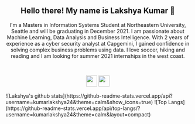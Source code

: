 <h2 align="center">Hello there! My name is Lakshya Kumar 👋</h2>
<p align="center">I'm a Masters in Information Systems Student at Northeastern University, Seattle and will be graduating in December 2021.
I am passionate about Machine Learning, Data Analysis and Business Intelligence.
With 2 years of experience as a cyber security analyst at Capgemini, I gained confidence in solving complex business problems using data. I love soccer, hiking and reading and I am looking for summer 2021 internships in the west coast.
</p></br>
<p align='center'>
<a href="https://www.linkedin.com/in/lakshyakumar24/"><img height="30" src="https://github.com/stephenajulu/WaylonWalker/blob/main/icon/linkedin.png?raw=true"></a>
<a href="https://lakshyakumar.com/"><img height="30" src="https://raw.githubusercontent.com/kumarlakshya24/kumarlakshya24/main/favicon.ico"></a>
</p>
<a>![Lakshya's github stats](https://github-readme-stats.vercel.app/api?username=kumarlakshya24&theme=calm&show_icons=true)</a>
<a>![Top Langs](https://github-readme-stats.vercel.app/api/top-langs/?username=kumarlakshya24&theme=calm&layout=compact)</a>
<a>
</a>
<a>
</a>
